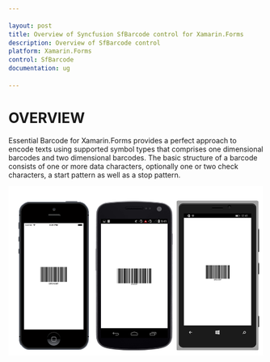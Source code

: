 ```yaml
---

layout: post
title: Overview of Syncfusion SfBarcode control for Xamarin.Forms
description: Overview of SfBarcode control
platform: Xamarin.Forms
control: SfBarcode
documentation: ug

---
```


# OVERVIEW

Essential Barcode for Xamarin.Forms provides a perfect approach to encode texts using supported symbol types that comprises one dimensional barcodes and two dimensional barcodes. The basic structure of a barcode consists of one or more data characters, optionally one or two check characters, a start pattern as well as a stop pattern.

![](overview_images/overview.png)
